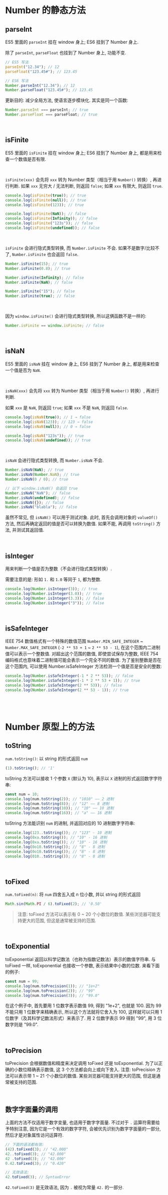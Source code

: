 # Number 的静态方法

## parseInt

ES5 里面的 `parseInt` 挂在 window 身上; ES6 挂到了 Number 身上.

除了 `parseInt`, `parseFloat` 也挂到了 Number 身上, 功能不变.

```js
// ES5 写法
parseInt("12.34"); // 12
parseFloat("123.45#"); // 123.45
```

```js
// ES6 写法
Number.parseInt("12.34"); // 12
Number.parseFloat("123.45#"); // 123.45
```

更新目的: 减少全局方法, 使语言逐步模块化. 其实是同一个函数:

```js
Number.parseInt === parseInt; // true
Number.parseFloat === parseFloat; // true
```

<br>

## isFinite

ES5 里面的 `isFinite` 挂在 window 身上; ES6 挂到了 Number 身上, 都是用来检查一个数值是否有限.

<br>

`isFinite(xxx)` 会先将 `xxx` 转为 Number 类型（相当于用 `Number()` 转换）, 再进行判断. 如果 `xxx` 无穷大 / 无法判断, 则返回 `false`; 如果 `xxx` 有限大, 则返回 `true`.

```js
console.log(isFinite(true)); // true
console.log(isFinite(null)); // true
console.log(isFinite(123)); // true

console.log(isFinite(NaN)); // false
console.log(isFinite(Infinity)); // false
console.log(isFinite("123s")); // false
console.log(isFinite(undefined)); // false
```

<br>

`isFinite` 会进行隐式类型转换, 而 `Number.isFinite` 不会. 如果不是数字/比较不了, `Number.isFinite` 也会返回 `false`.

```js
Number.isFinite(15); // true
Number.isFinite(0.8); // true

Number.isFinite(Infinity); // false
Number.isFinite(NaN); // false

Number.isFinite("15"); // false
Number.isFinite(true); // false
```

<br>

因为 `window.isFinite()` 会进行隐式类型转换, 所以这俩函数不是一样的:

```js
Number.isFinite == window.isFinite; // false
```

<br>

## isNaN

ES5 里面的 `isNaN` 挂在 window 身上, ES6 挂到了 Number 身上, 都是用来检查一个值是否为 `NaN`.

<br>

`isNaN(xxx)` 会先将 `xxx` 转为 Number 类型（相当于用 `Number()` 转换）, 再进行判断.

如果 `xxx` 是 `NaN`, 则返回 `true`; 如果 `xxx` 不是 `NaN`, 则返回 `false`.

```javascript
console.log(isNaN(true)); // 1 → false
console.log(isNaN(123)); // 123 → false
console.log(isNaN(null)); // 0 → false

console.log(isNaN("123s")); // true
console.log(isNaN(undefined)); // true
```

<br>

`isNaN` 会进行隐式类型转换, 而 `Number.isNaN` 不会.

```js
Number.isNaN(NaN); // true
Number.isNaN(Number.NaN); // true
Number.isNaN(0 / 0); // true

// 以下 window.isNaN() 会返回 true
Number.isNaN("NaN"); // false
Number.isNaN(undefined); // false
Number.isNaN({}); // false
Number.isNaN("blabla"); // false
```

虽然不常见, 但 `isNaN()` 可以用于测试对象. 此时, 首先会调用对象的 `valueOf()` 方法, 然后再确定返回的值是否可以转换为数值. 如果不能, 再调用 `toString()` 方法, 并测试其返回值.

<br>

## isInteger

用来判断一个值是否为整数（不会进行隐式类型转换）.

需要注意的是: 形如 `1.` 和 `1.0` 等同于 `1`, 都为整数.

```js
console.log(Number.isInteger(3)); // true
console.log(Number.isInteger(3.0)); // true
console.log(Number.isInteger(3.3)); // false
console.log(Number.isInteger("3")); // false
```

<br>

## isSafeInteger

IEEE 754 数值格式有一个特殊的数值范围 `Number.MIN_SAFE_INTEGER` ~ `Number.MAX_SAFE_INTEGER` (`-2 ** 53 + 1` ~ `2 ** 53 - 1`), 在这个范围内二进制值可以表示一个整数值. 对超出这个范围的数值, 即使尝试保存为整数, IEEE 754 编码格式也意味着二进制值可能会表示一个完全不同的数值. 为了鉴别整数是否在这个范围内, 可以使用 Number.isSafeInteger 方法检测一个值是否是安全的整数:

```js
console.log(Number.isSafeInteger(-1 * 2 ** 53)); // false
console.log(Number.isSafeInteger(-1 * 2 ** 53 + 1)); // true
console.log(Number.isSafeInteger(2 ** 53)); // false
console.log(Number.isSafeInteger(2 ** 53 - 1)); // true
```

<br><br>

# Number 原型上的方法

## toString

`num.toString()`: 以 string 的形式返回 `num`

```js
(1).toString(); // '1'
```

toString 方法可以接收 1 个参数 `X` (默认为 10), 表示以 `X` 进制的形式返回数字字符串:

```js
const num = 10;
console.log(num.toString(2)); // "1010" —— 2 进制
console.log(num.toString(8)); // "12" —— 8 进制
console.log(num.toString(10)); // "10" —— 10 进制
console.log(num.toString(16)); // "a" —— 16 进制
```

toString 方法能识别 `num` 的进制, 并返回对应的 10 进制数字字符串:

```js
console.log(123..toString()); // "123" - 10 进制
console.log(0xa.toString()); // "10" - 16 进制
console.log(0xa.toString()); // "10" - 16 进制
console.log(0o10.toString()); // "8" - 8 进制
console.log(0o10.toString()); // "8" - 8 进制
console.log(010..toString()); // "8" - 8 进制
```

<br>

## toFixed

`num.toFixed(n)`: 将 `num` 四舍五入成 n 位小数, 并以 string 的形式返回

```js
Math.sin(Math.PI / 6).toFixed(2); // '0.50'
```

> 注意: toFixed 方法可以表示有 0 ~ 20 个小数位的数值. 某些浏览器可能支持更大的范围, 但这是通常被支持的范围.

<br>

## toExponential

toExponential 返回以科学记数法（也称为指数记数法）表示的数值字符串. 与 toFixed 一样, toExponential 也接收一个参数, 表示结果中小数的位数. 来看下面的例子:

```js
const num = 99;
console.log(num.toPrecision(1)); // "1e+2"
console.log(num.toPrecision(2)); // "99"
console.log(num.toPrecision(3)); // "99.0"
```

在这个例子中, 首先要用 1 位数字表示数值 99, 得到 "1e+2", 也就是 100. 因为 99 不能只用 1 位数字来精确表示, 所以这个方法就将它舍入为 100, 这样就可以只用 1 位数字（及其科学记数法形式）来表示了. 用 2 位数字表示 99 得到 "99", 用 3 位数字则是 "99.0".

<br>

## toPrecision

toPrecision 会根据数值和精度来决定调用 toFixed 还是 toExponential. 为了以正确的小数位精确表示数值, 这 3 个方法都会向上或向下舍入. 注意: toPrecision 方法可以表示带 1 ~ 21 个小数位的数值. 某些浏览器可能支持更大的范围, 但这是通常被支持的范围.

<br>

## 数字字面量的调用

上面的方法不仅适用于数字变量, 也适用于数字字面量. 不过对于 `.` 运算符需要给予特别注意, 因为它是一个有效的数字字符, 会被优先识别为数字字面量的一部分, 然后才是对象属性访问运算符.

```js
// 下面的语法都有效:
(42).toFixed(3); // "42.000"
42..toFixed(3); // "42.000"
42 .toFixed(3); // "42.000"
0.42.toFixed(3); // "0.420"

// 无效语法:
42.toFixed(3); // SyntaxError
```

`42.toFixed(3)` 是无效语法, 因为 `.` 被视为常量 `42.` 的一部分.

<br>
